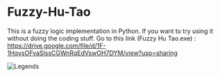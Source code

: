 # Fuzzy-Hu-Tao

This is a fuzzy logic implementation in Python. If you want to try using it without doing the coding stuff. Go to this link (Fuzzy Hu Tao.exe) : https://drive.google.com/file/d/1F-1HqvsOFvaSIssCGWnRqEdVswOH7DYM/view?usp=sharing

![Legends](url "https://github.com/DAFFA4EVER/Fuzzy-Hu-Tao/blob/main/Teaching%20by%20Hu%20Tao.png")
